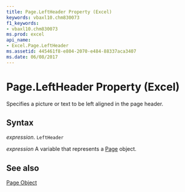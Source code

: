```yaml
---
title: Page.LeftHeader Property (Excel)
keywords: vbaxl10.chm830073
f1_keywords:
- vbaxl10.chm830073
ms.prod: excel
api_name:
- Excel.Page.LeftHeader
ms.assetid: 445461f8-e804-2070-e484-88337aca3407
ms.date: 06/08/2017
---
```



# Page.LeftHeader Property (Excel)

Specifies a picture or text to be left aligned in the page header.


## Syntax

 _expression_. `LeftHeader`

 _expression_ A variable that represents a [Page](./Excel.Page.md) object.


## See also


[Page Object](Excel.Page.md)

